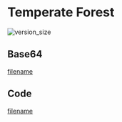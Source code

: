 # Temperate Forest

![version_size](https://raw.githubusercontent.com/johnfercher/taleslab/main/cmd/procedurals/temperateforest/image.png)

## Base64
[filename](https://raw.githubusercontent.com/johnfercher/taleslab/main/cmd/procedurals/temperateforest/data.txt ':include :type=code')

## Code
[filename](https://raw.githubusercontent.com/johnfercher/taleslab/main/cmd/procedurals/temperateforest/main.go ':include :type=code')